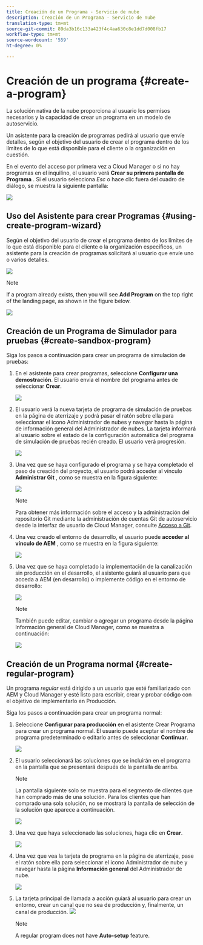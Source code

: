 ```yaml
---
title: Creación de un Programa - Servicio de nube
description: Creación de un Programa - Servicio de nube
translation-type: tm+mt
source-git-commit: 89da3b16c133a423f4c4aa630c8e1dd7d008fb17
workflow-type: tm+mt
source-wordcount: '559'
ht-degree: 0%

---
```



# Creación de un programa {#create-a-program}

La solución nativa de la nube proporciona al usuario los permisos necesarios y la capacidad de crear un programa en un modelo de autoservicio.

Un asistente para la creación de programas pedirá al usuario que envíe detalles, según el objetivo del usuario de crear el programa dentro de los límites de lo que está disponible para el cliente o la organización en cuestión.

En el evento del acceso por primera vez a Cloud Manager o si no hay programas en el inquilino, el usuario verá **Crear su primera pantalla de Programa** . Si el usuario selecciona *Esc* o hace clic fuera del cuadro de diálogo, se muestra la siguiente pantalla:

![](assets/create-program1.png)


## Uso del Asistente para crear Programas {#using-create-program-wizard}

Según el objetivo del usuario de crear el programa dentro de los límites de lo que está disponible para el cliente o la organización específicos, un asistente para la creación de programas solicitará al usuario que envíe uno o varios detalles.

![](assets/create-program-2.png)

>[!NOTE]
>If a program already exists, then you will see **Add Program** on the top right of the landing page, as shown in the figure below.

![](assets/create-program-add.png)

## Creación de un Programa de Simulador para pruebas {#create-sandbox-program}

Siga los pasos a continuación para crear un programa de simulación de pruebas:

1. En el asistente para crear programas, seleccione **Configurar una demostración**. El usuario envía el nombre del programa antes de seleccionar **Crear**.

   ![](assets/create-sandbox.png)

1. El usuario verá la nueva tarjeta de programa de simulación de pruebas en la página de aterrizaje y podrá pasar el ratón sobre ella para seleccionar el icono Administrador de nubes y navegar hasta la página de información general del Administrador de nubes. La tarjeta informará al usuario sobre el estado de la configuración automática del programa de simulación de pruebas recién creado. El usuario verá progresión.

   ![](assets/program-create-setupdemo2.png)

1. Una vez que se haya configurado el programa y se haya completado el paso de creación del proyecto, el usuario podrá acceder al vínculo **Administrar Git** , como se muestra en la figura siguiente:

   ![](assets/create-program4.png)

   >[!NOTE]
   >
   >Para obtener más información sobre el acceso y la administración del repositorio Git mediante la administración de cuentas Git de autoservicio desde la interfaz de usuario de Cloud Manager, consulte [Acceso a Git](/help/implementing/cloud-manager/accessing-git.md).


1. Una vez creado el entorno de desarrollo, el usuario puede **acceder al vínculo de AEM** , como se muestra en la figura siguiente:

   ![](assets/create-program-5.png)

1. Una vez que se haya completado la implementación de la canalización sin producción en el desarrollo, el asistente guiará al usuario para que acceda a AEM (en desarrollo) o implemente código en el entorno de desarrollo:

   ![](assets/create-program-setup-deploy.png)

   >[!NOTE]
   >También puede editar, cambiar o agregar un programa desde la página Información general de Cloud Manager, como se muestra a continuación:

   ![](assets/create-program-a1.png)



## Creación de un Programa normal {#create-regular-program}

Un programa *regular* está dirigido a un usuario que esté familiarizado con AEM y Cloud Manager y esté listo para escribir, crear y probar código con el objetivo de implementarlo en Producción.

Siga los pasos a continuación para crear un programa normal:

1. Seleccione **Configurar para producción** en el asistente Crear Programa para crear un programa normal. El usuario puede aceptar el nombre de programa predeterminado o editarlo antes de seleccionar **Continuar**.

   ![](assets/set-up-prod1.png)

1. El usuario seleccionará las soluciones que se incluirán en el programa en la pantalla que se presentará después de la pantalla de arriba.



   >[!NOTE]
   >
   >La pantalla siguiente solo se muestra para el segmento de clientes que han comprado más de una solución. Para los clientes que han comprado una sola solución, no se mostrará la pantalla de selección de la solución que aparece a continuación.

   ![](assets/set-up-prod2.png)

1. Una vez que haya seleccionado las soluciones, haga clic en **Crear**.

   ![](assets/set-up-prod3.png)

1. Una vez que vea la tarjeta de programa en la página de aterrizaje, pase el ratón sobre ella para seleccionar el icono Administrador de nube y navegar hasta la página **Información general** del Administrador de nube.

   ![](assets/set-up-prod4.png)

1. La tarjeta principal de llamada a acción guiará al usuario para crear un entorno, crear un canal que no sea de producción y, finalmente, un canal de producción.
   ![](assets/set-up-prod5.png)


   >[!NOTE]
   >
   >A regular program does not have **Auto-setup** feature.






